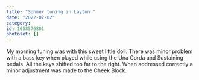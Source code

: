 ```yaml
---
title: "Sohmer tuning in Layton "
date: "2022-07-02"
category: 
id: 1658576801
photoset: []
---
```

My morning tuning was with this sweet little doll. There was minor problem with a bass key when played while using the Una Corda and Sustaining pedals. All the keys shifted too far to the right. When addressed correctly a minor adjustment was made to the Cheek Block.